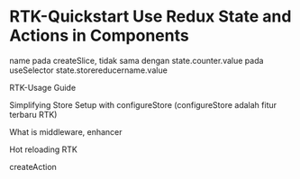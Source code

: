 RTK-Quickstart
Use Redux State and Actions in Components
==
name pada createSlice, tidak sama dengan state.counter.value pada useSelector
state.storereducername.value

RTK-Usage Guide

Simplifying Store Setup with configureStore (configureStore adalah fitur terbaru RTK)

What is middleware, enhancer

Hot reloading RTK

createAction
